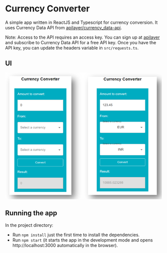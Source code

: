 # Currency Converter

A simple app written in ReactJS and Typescript for currency conversion. It uses Currency Data API from [apilayer/currency_data-api](https://apilayer.com/marketplace/currency_data-api).

Note: Access to the API requires an access key. You can sign up at [apilayer](https://apilayer.com/) and subscribe to Currency Data API for a free API key.
Once you have the API key, you can update the headers variable in `src/requests.ts`.

## UI

![App](./src/images/cc-ui.PNG)

## Running the app

In the project directory:

- Run `npm install` just the first time to install the dependencies.
- Run `npm start` (it starts the app in the development mode and opens http://localhost:3000 automatically in the browser).
